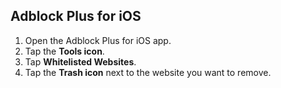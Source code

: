 ## Adblock Plus for iOS

1. Open the Adblock Plus for iOS app.
2. Tap the **Tools icon**.
3. Tap **Whitelisted Websites**.
4. Tap the **Trash icon** next to the website you want to remove.
